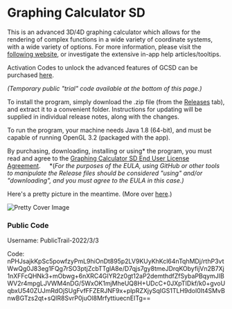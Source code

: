 # Graphing Calculator SD

This is an advanced 3D/4D graphing calculator which allows for the rendering of complex functions in a wide variety of coordinate systems, with a wide variety of options.
For more information, please visit the [following website](https://serpentdagger.com/graphing-calculator-3d4d), or investigate the extensive in-app help articles/tooltips.

Activation Codes to unlock the advanced features of GCSD can be purchased [here](https://serpentdagger.com/store).

*(Temporary public "trial" code available at the bottom of this page.)*

To install the program, simply download the .zip file (from the [Releases](https://github.com/SerrpentDagger/graphing-calculator-sd/releases) tab), and extract it to a convenient folder. Instructions for updating will be supplied in individual release notes, along with the changes.

To run the program, your machine needs Java 1.8 (64-bit), and must be capable of running OpenGL 3.2 (packaged with the app).

By purchasing, downloading, installing or using* the program, you must read and agree to the [Graphing Calculator SD End User License Agreement](/LICENSE.md).⠀⠀*(*For the purposes of the EULA, using GitHub or other tools to manipulate the Release files should be considered "using" and/or "downloading", and you must agree to the EULA in this case.)*

Here's a pretty picture in the meantime. (More over [here](https://serpentdagger.com/gallery).)

![Pretty Cover Image](https://images.squarespace-cdn.com/content/v1/619fecb2e396e825d9bb6d5a/5e108890-81ff-4086-97c4-d67a019f782f/HD+Cylindrical+Lumps+Collage.png.png?format=750w)

### Public Code
Username: PublicTrail-2022/3/3

Code: nPHJsajkKpSc5powfzyPmL9hiOnDt895p2LV9KUyKhKcl64nTqhMDj/rthP3vtWwQg0J83eg1FQg7rSO3ptjZcbTTglA8e/D7qjs7gy8tmeJDrqKObyfijVn2B7Xj1nXFFcQHNk3+mObwg+6nXRC4GIYR2z0gt12aP2demthdfZfSybaPBqymJIBWV2r4mpgLJVWM4nDG/5WxOK1mjMheUQ8H+UDcC+0JXpTIDkf/k0+gvoUqbxU540ZUJmRdOjSUgFvfFFZERJNF9x+plpRZXjySqIGS1TLH9dol0It4SMvBnwBGTzs2qt+sQIR8SvrP0juOl8MrfyttiuecnEITg==
